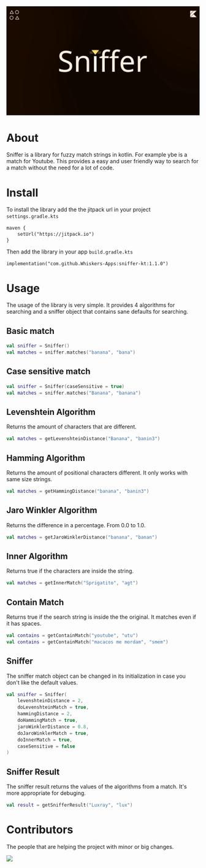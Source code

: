 <div align="center">

<img src="./banner.webp">

</div>

# About
Sniffer is a library for fuzzy match strings in kotlin. For example ybe is a match for Youtube. This provides a easy and user friendly way to search for a match without the need for a lot of code.

# Install
To install the library add the the jitpack url in your project `settings.gradle.kts`

```
maven {
    setUrl("https://jitpack.io")
}
```

Then add the library in your app `build.gradle.kts`

```
implementation("com.github.Whiskers-Apps:sniffer-kt:1.1.0")
```

# Usage
The usage of the library is very simple. It provides 4 algorithms for searching and a sniffer object that contains sane defaults for searching.

## Basic match
```kotlin
val sniffer = Sniffer()
val matches = sniffer.matches("banana", "bana")
```

## Case sensitive match
```kotlin
val sniffer = Sniffer(caseSensitive = true)
val matches = sniffer.matches("Banana", "banana")
```

## Levenshtein Algorithm
Returns the amount of characters that are different.
```kotlin
val matches = getLevenshteinDistance("Banana", "banin3")
```

## Hamming Algorithm
Returns the amount of positional characters different. It only works with same size strings.
```kotlin
val matches = getHammingDistance("banana", "banin3")
```

## Jaro Winkler Algorithm
Returns the difference in a percentage. From 0.0 to 1.0.
```kotlin
val matches = getJaroWinklerDistance("banana", "banan")
```

## Inner Algorithm
Returns true if the characters are inside the string.
```kotlin
val matches = getInnerMatch("Sprigatito", "agt")
```

## Contain Match
Returns true if the search string is inside the the original. It matches even if it has spaces.
```kotlin
val contains = getContainMatch("youtube", "utu")
val contains = getContainMatch("macacos me mordam", "smem")
```

## Sniffer
The sniffer match object can be changed in its initialization in case you don't like the default values.

```kotlin
val sniffer = Sniffer(
    levenshteinDistance = 2,
    doLevenshteinMatch = true,
    hammingDistance = 2,
    doHammingMatch = true,
    jaroWinklerDistance = 0.8,
    doJaroWinklerMatch = true,
    doInnerMatch = true,
    caseSensitive = false
)
```

## Sniffer Result
The sniffer result returns the values of the algorithms from a match. It's more appropriate for debuging. 

```kotlin
val result = getSnifferResult("Luxray", "lux")
```

# Contributors
The people that are helping the project with minor or big changes.

<a href="https://github.com/whiskers-apps/sniffer-kt/graphs/contributors">
  <img src="https://contrib.rocks/image?repo=whiskers-apps/sniffer-kt" />
</a>
